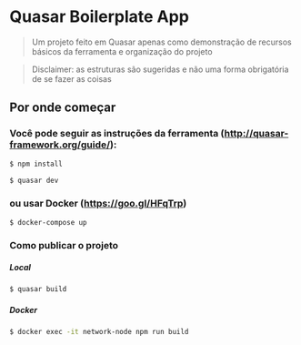 # Quasar Boilerplate App

> Um projeto feito em Quasar apenas como demonstração de recursos básicos da ferramenta e organização do projeto

> Disclaimer: as estruturas são sugeridas e não uma forma obrigatória de se fazer as coisas

## Por onde começar

### Você pode seguir as instruções da ferramenta (http://quasar-framework.org/guide/):

``` bash
$ npm install

$ quasar dev
```
### ou usar Docker (https://goo.gl/HFqTrp)

``` bash
$ docker-compose up
```

### Como publicar o projeto

##### Local
``` bash
$ quasar build
```
##### Docker
```bash
$ docker exec -it network-node npm run build
```
